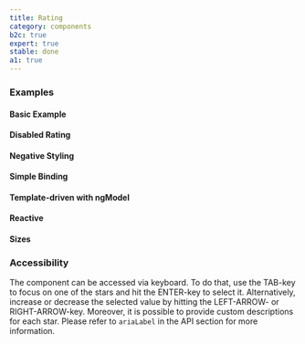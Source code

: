 ```yaml
---
title: Rating
category: components
b2c: true
expert: true
stable: done
a1: true
---
```


### Examples

#### Basic Example

<!-- example(rating-basic) -->

#### Disabled Rating

<!-- example(rating-disabled) -->

#### Negative Styling

<!-- example(rating-negative) -->

#### Simple Binding

<!-- example(rating-simple) -->

#### Template-driven with ngModel

<!-- example(rating-template) -->

#### Reactive

<!-- example(rating-reactive) -->

#### Sizes

<!-- example(rating-sizes) -->

### Accessibility

The component can be accessed via keyboard. To do that, use the TAB-key to focus on one of the stars and hit the ENTER-key to select it. Alternatively, increase or decrease the selected value by hitting the LEFT-ARROW- or RIGHT-ARROW-key. Moreover, it is possible to provide custom descriptions for each star. Please refer to `ariaLabel` in the API section for more information.

<!-- example(rating-accessibility) -->
